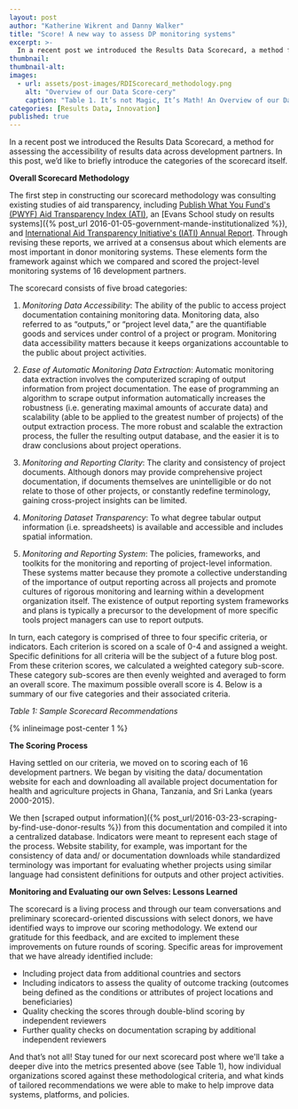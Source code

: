 ```yaml
---
layout: post
author: "Katherine Wikrent and Danny Walker"
title: "Score! A new way to assess DP monitoring systems" 
excerpt: >-
  In a recent post we introduced the Results Data Scorecard, a method for assessing the accessibility of results data across development partners. In this post, we’d like to briefly introduce the categories of the scorecard itself....
thumbnail: 
thumbnail-alt: 
images:
  - url: assets/post-images/RDIScorecard_methodology.png
    alt: "Overview of our Data Score-cery"
    caption: "Table 1. It’s not Magic, It’s Math! An Overview of our Data Score-cery."
categories: [Results Data, Innovation]
published: true
---
```


In a recent post we introduced the Results Data Scorecard, a method for assessing the accessibility of results data across development partners. In this post, we’d like to briefly introduce the categories of the scorecard itself.

**Overall Scorecard Methodology**

The first step in constructing our scorecard methodology was consulting existing studies of aid transparency, including [Publish What You Fund's (PWYF) Aid Transparency Index (ATI)](http://ati.publishwhatyoufund.org), an [Evans School study on results systems]({% post_url 2016-01-05-government-mande-institutionalized %}), and [International Aid Transparency Initiative's (IATI) Annual Report](http://www.aidtransparency.net/annualreport2015/#home). Through revising these reports, we arrived at a consensus about which elements are most important in donor monitoring systems. These elements form the framework against which we compared and scored the project-level monitoring systems of 16 development partners.

The scorecard consists of five broad categories:

1.	*Monitoring Data Accessibility*: The ability of the public to access project documentation containing monitoring data. Monitoring data, also referred to as “outputs,” or “project level data,” are the quantifiable goods and services under control of a project or program. Monitoring data accessibility matters because it keeps organizations accountable to the public about project activities.

2.	*Ease of Automatic Monitoring Data Extraction*: Automatic monitoring data extraction involves the computerized scraping of output information from project documentation. The ease of programming an algorithm to scrape output information automatically increases the robustness (i.e. generating maximal amounts of accurate data) and scalability (able to be applied to the greatest number of projects) of the output extraction process. The more robust and scalable the extraction process, the fuller the resulting output database, and the easier it is to draw conclusions about project operations.

3.	*Monitoring and Reporting Clarity*: The clarity and consistency of project documents. Although donors may provide comprehensive project documentation, if documents themselves are unintelligible or do not relate to those of other projects, or constantly redefine terminology, gaining cross-project insights can be limited.

4.	*Monitoring Dataset Transparency*: To what degree tabular output information (i.e. spreadsheets) is available and accessible and includes spatial information.

5.	*Monitoring and Reporting System*: The policies, frameworks, and toolkits for the monitoring and reporting of project-level information. These systems matter because they promote a collective understanding of the importance of output reporting across all projects and promote cultures of rigorous monitoring and learning within a development organization itself. The existence of output reporting system frameworks and plans is typically a precursor to the development of more specific tools project managers can use to report outputs.

In turn, each category is comprised of three to four specific criteria, or indicators.  Each criterion is scored on a scale of 0-4 and assigned a weight. Specific definitions for all criteria will be the subject of a future blog post. From these criterion scores, we calculated a weighted category sub-score. These category sub-scores are then evenly weighted and averaged to form an overall score. The maximum possible overall score is 4. Below is a summary of our five categories and their associated criteria.

_Table 1: Sample Scorecard Recommendations_

{% inlineimage post-center 1 %}

**The Scoring Process**

Having settled on our criteria, we moved on to scoring each of 16 development partners.  We began by visiting the data/ documentation website for each and downloading all available project documentation for health and agriculture projects in Ghana, Tanzania, and Sri Lanka (years 2000-2015).

We then [scraped output information]({% post_url/2016-03-23-scraping-by-find-use-donor-results %}) from this documentation and compiled it into a centralized database. Indicators were meant to represent each stage of the process. Website stability, for example, was important for the consistency of data and/ or documentation downloads while standardized terminology was important for evaluating whether projects using similar language had consistent definitions for outputs and other project activities.

**Monitoring and Evaluating our own Selves: Lessons Learned**

The scorecard is a living process and through our team conversations and preliminary scorecard-oriented discussions with select donors, we have identified ways to improve our scoring methodology. We extend our gratitude for this feedback, and are excited to implement these improvements on future rounds of scoring. Specific areas for improvement that we have already identified include:

- Including project data from additional countries and sectors
- Including indicators to assess the quality of outcome tracking (outcomes being defined as the conditions or attributes of project locations and beneficiaries)
- Quality checking the scores through double-blind scoring by independent reviewers
- Further quality checks on documentation scraping by additional independent reviewers

And that’s not all! Stay tuned for our next scorecard post where we'll take a deeper dive into the metrics presented above (see Table 1), how individual organizations scored against these methodological criteria, and what kinds of tailored recommendations we were able to make to help improve data systems, platforms, and policies.


